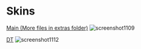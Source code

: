 # Skins

[Main (More files in extras folder)](https://flameztear.s-ul.eu/W1ETjXgi)
![screenshot1109](https://github.com/Flameztear/Skins/assets/169565781/f2a0c327-6d73-4022-8155-dd9a923f09a4)

[DT](https://flameztear.s-ul.eu/qgu67gxs)
![screenshot1112](https://github.com/Flameztear/Skins/assets/169565781/dce8200d-ae59-43ac-9563-07fbc8db5a5b)
